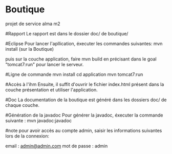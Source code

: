 # Boutique
projet de service alma m2

#Rapport
Le rapport est dans le dossier doc/ de boutique/

#Eclipse
Pour lancer l'apllication, éxecuter les commandes suivantes:
mvn install (sur la Boutique)

puis sur la couche application, faire mvn build en précisant dans le goal "tomcat7:run" pour lancer le serveur.

#Ligne de commande
mvn install
cd application
mvn tomcat7:run

#Accès à l'ihm
Ensuite, il suffit d'ouvrir le fichier index.html présent dans la couche présentation et utiliser l'application.

#Doc
La documentation de la boutique est généré dans les dossiers doc/ de chaque couche.

#Génération de la javadoc
Pour générer la javadoc, éxecuter la commande suivante : mvn javadoc:javadoc

#note
pour avoir accès au compte admin, saisir les informations suivantes lors de la connexion:

email : admin@admin.com
mot de passe : admin
